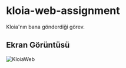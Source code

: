 # kloia-web-assignment
Kloia'nın bana gönderdiği görev.

## Ekran Görüntüsü
![KloiaWeb](https://user-images.githubusercontent.com/24482512/64690236-9287c680-d498-11e9-8fd2-1f70a1d65bd7.PNG)



